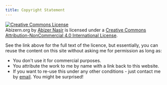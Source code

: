 ```yaml
---
title: Copyright Statement
---
```


<div id="cc-boilerplate">
<a rel="license" href="http://creativecommons.org/licenses/by-nc/4.0/"><img alt="Creative Commons License" style="border-width:0" src="http://i.creativecommons.org/l/by-nc/4.0/88x31.png" /></a><br /><span xmlns:dct="http://purl.org/dc/terms/" property="dct:title">Abizern.org</span> by <a xmlns:cc="http://creativecommons.org/ns#" href="http://abizern.org" property="cc:attributionName" rel="cc:attributionURL">Abizer Nasir</a> is licensed under a <a rel="license" href="http://creativecommons.org/licenses/by-nc/4.0/">Creative Commons Attribution-NonCommercial 4.0 International License</a>.
</div>

See the link above for the full text of the licence, but essentially, you can
reuse the content on this site without asking me for permission as long as:

- You don't use it for commercial purposes.
- You attribute the work to me by name with a link back to this website.
- If you want to re-use this under any other conditions - just contact me by <a href='&#109;&#97;&#105;&#108;&#116;&#111;&#58;&#97;&#98;&#105;&#122;&#101;&#114;&#110;&#64;&#97;&#98;&#105;&#122;&#101;&#114;&#110;&#46;&#111;&#114;&#103;'>&#101;&#109;&#97;&#105;&#108;</a>. You
  might be surprised!
